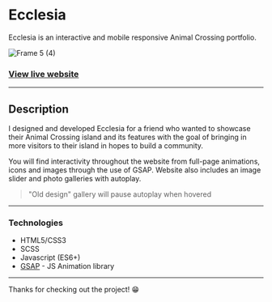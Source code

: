 # Ecclesia

Ecclesia is an interactive and mobile responsive Animal Crossing portfolio.

![Frame 5 (4)](https://user-images.githubusercontent.com/56409227/148765744-9782bcad-f732-4317-b840-c87193c74a98.png)

### [View live website](https://ecclesia-phi.vercel.app/)

---

## Description

I designed and developed Ecclesia for a friend who wanted to showcase their Animal Crossing island and its features with the goal of bringing in more visitors to their island in hopes to build a community.

You will find interactivity throughout the website from full-page animations, icons and images through the use of GSAP. Website also includes an image slider and photo galleries with autoplay.
> "Old design" gallery will pause autoplay when hovered

---

### Technologies

- HTML5/CSS3
- SCSS
- Javascript (ES6+)
- [GSAP](https://greensock.com/) - JS Animation library
---
Thanks for checking out the project! 😁
